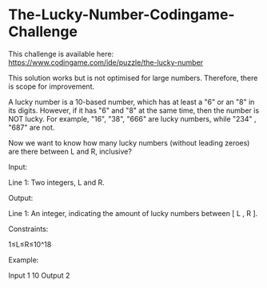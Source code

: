 # The-Lucky-Number-Codingame-Challenge

This challenge is available here: https://www.codingame.com/ide/puzzle/the-lucky-number

This solution works but is not optimised for large numbers. Therefore, there is scope for improvement. 

A lucky number is a 10-based number, which has at least a "6" or an "8" in its digits. However, if it has "6" and "8" at the same time, then the number is NOT lucky. For example, "16", "38", "666" are lucky numbers, while "234" , "687" are not.

Now we want to know how many lucky numbers (without leading zeroes) are there between L and R, inclusive?

Input:

Line 1: Two integers, L and R.

Output:

Line 1: An integer, indicating the amount of lucky numbers between [ L , R ].

Constraints:

1≤L≤R≤10^18

Example:

Input
1 10
Output
2
